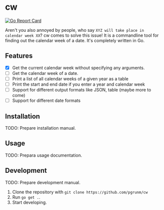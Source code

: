 # cw

[![Go Report Card](https://goreportcard.com/badge/github.com/pgrunm/cw)](https://goreportcard.com/report/github.com/pgrunm/cw)

Aren't you also annoyed by people, who say `XYZ will take place in calendar week XX`? cw comes to solve this issue! It is a commandline tool for finding out the calendar week of a date. It's completely written in Go.

<!-- Howto write a good readme, see
https://github.com/create-go-app/cli#readme
https://github.com/ergochat/ergo/blob/master/README.md
Nice and clean: https://github.com/urfave/cli
https://github.com/patrickhener/goshs
https://github.com/mr-karan/doggo
-->

## Features

- [x] Get the current calendar week without specifying any arguments.
- [ ] Get the calendar week of a date.
- [ ] Print a list of all calendar weeks of a given year as a table
- [ ] Print the start and end date if you enter a year and calendar week
- [ ] Support for different output formats like JSON, table (maybe more to come)
- [ ] Support for different date formats

## Installation

TODO: Prepare installation manual.

## Usage

TODO: Prepara usage documentation.

## Development

TODO: Prepare development manual.

1. Clone the repository with `git clone https://github.com/pgrunm/cw`
2. Run `go get .`.
3. Start developing.
<!-- 
- [Golangci-lint golden config](https://gist.github.com/maratori/47a4d00457a92aa426dbd48a18776322)
- [Project layout](https://github.com/golang-standards/project-layout)
- [OpenSSF Score Card](https://github.com/marketplace/actions/ossf-scorecard-action)
-->
